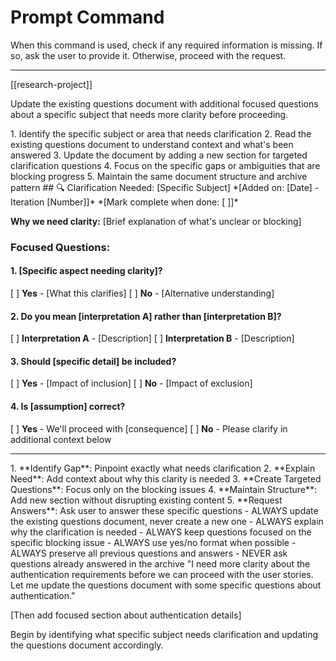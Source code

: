 # Prompt Command

When this command is used, check if any required information is missing. If so, ask the user to provide it. Otherwise, proceed with the request.

---

[[research-project]]

Update the existing questions document with additional focused questions about a specific subject that needs more clarity before proceeding.

<instructions>
1. Identify the specific subject or area that needs clarification
2. Read the existing questions document to understand context and what's been answered
3. Update the document by adding a new section for targeted clarification questions
4. Focus on the specific gaps or ambiguities that are blocking progress
5. Maintain the same document structure and archive pattern
</instructions>

<update-template>
## 🔍 Clarification Needed: [Specific Subject]
*[Added on: [Date] - Iteration [Number]]*
*[Mark complete when done: [ ]]*

**Why we need clarity:** [Brief explanation of what's unclear or blocking]

### Focused Questions:

#### 1. [Specific aspect needing clarity]?

[ ] **Yes** - [What this clarifies]
[ ] **No** - [Alternative understanding]

#### 2. Do you mean [interpretation A] rather than [interpretation B]?

[ ] **Interpretation A** - [Description]
[ ] **Interpretation B** - [Description]

#### 3. Should [specific detail] be included?

[ ] **Yes** - [Impact of inclusion]
[ ] **No** - [Impact of exclusion]

#### 4. Is [assumption] correct?

[ ] **Yes** - We'll proceed with [consequence]
[ ] **No** - Please clarify in additional context below

---
</update-template>

<process>
1. **Identify Gap**: Pinpoint exactly what needs clarification
2. **Explain Need**: Add context about why this clarity is needed
3. **Create Targeted Questions**: Focus only on the blocking issues
4. **Maintain Structure**: Add new section without disrupting existing content
5. **Request Answers**: Ask user to answer these specific questions
</process>

<constraints>
- ALWAYS update the existing questions document, never create a new one
- ALWAYS explain why the clarification is needed
- ALWAYS keep questions focused on the specific blocking issue
- ALWAYS use yes/no format when possible
- ALWAYS preserve all previous questions and answers
- NEVER ask questions already answered in the archive
</constraints>

<example-usage>
"I need more clarity about the authentication requirements before we can proceed with the user stories. Let me update the questions document with some specific questions about authentication."

[Then add focused section about authentication details]
</example-usage>

Begin by identifying what specific subject needs clarification and updating the questions document accordingly.